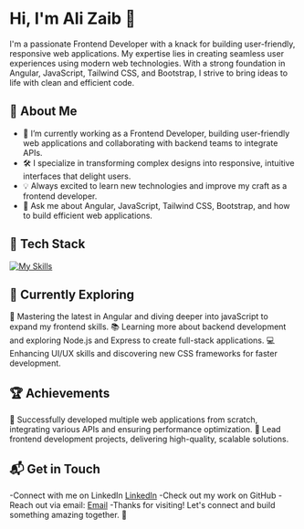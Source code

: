 
# Hi, I'm Ali Zaib 👋
I'm a passionate Frontend Developer with a knack for building user-friendly, responsive web applications. My expertise lies in creating seamless user experiences using modern web technologies. With a strong foundation in Angular, JavaScript, Tailwind CSS, and Bootstrap, I strive to bring ideas to life with clean and efficient code.


## 🚀 About Me
- 🌱 I’m currently working as a Frontend Developer, building user-friendly web applications and collaborating with backend teams to integrate APIs.
- 🛠 I specialize in transforming complex designs into responsive, intuitive interfaces that delight users.
- 💡 Always excited to learn new technologies and improve my craft as a frontend developer.
- 💬 Ask me about Angular, JavaScript, Tailwind CSS, Bootstrap, and how to build efficient web applications.

## 🧰 Tech Stack
[![My Skills](https://skillicons.dev/icons?i=angular,js,html,ts,css,bootstrap,tailwind,postman,postgres,bitbucket,vscode,visualstudio,github )](https://skillicons.dev)

## 🌱 Currently Exploring
🚀 Mastering the latest in Angular and diving deeper into javaScript to expand my frontend skills.
📚 Learning more about backend development and exploring Node.js and Express to create full-stack applications.
💻 Enhancing UI/UX skills and discovering new CSS frameworks for faster development.

## 🏆 Achievements
🌟 Successfully developed multiple web applications from scratch, integrating various APIs and ensuring performance optimization.
🌟 Lead frontend development projects, delivering high-quality, scalable solutions.

## 📬 Get in Touch
-Connect with me on LinkedIn [LinkedIn](https://www.linkedin.com/in/ali-zaib-a46593170)
-Check out my work on GitHub
-Reach out via email: [Email](alizaibbuttar9@gmail.com)
-Thanks for visiting! Let's connect and build something amazing together. 🚀
